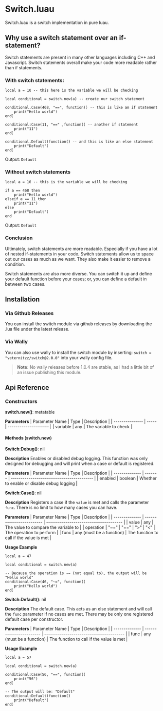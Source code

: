 # Switch.luau
Switch.luau is a switch implementation in pure luau.

## Why use a switch statement over an if-statement?
Switch statements are present in many other languages including C++ and Javascript. Switch statements overall make your code more readable rather than if statements.

### With switch statements:
```luau
local a = 10 -- this here is the variable we will be checking

local conditional = switch.new(a) -- create our switch statement

conditional.Case(468, "==", function() -- this is like an if statement
    print("Hello world")
end)

conditional:Case(11, "==" ,function() -- another if statement
    print("11")
end)

conditional.Default(function() -- and this is like an else statement
    print("Default")
end)
```
Output: ``Default``

### Without switch statements
```luau
local a = 10 -- this is the variable we will be checking

if a == 468 then
    print("Hello world")
elseif a == 11 then
    print("11")
else
    print("Default")
end
```
Output: ``Default``

### Conclusion
Ultimately, switch statements are more readable. Especially if you have a lot of nested if-statements in your code. Switch statements allow us to space out our cases as much as we want. They also make it easier to remove a condition.

Switch statements are also more diverse. You can switch it up and define your default function before your cases; or, you can define a default in between two cases.

## Installation

### Via Github Releases
You can install the switch module via github releases by downloading the .lua file under the latest release.
### Via Wally
You can also use wally to install the switch module by inserting: ``switch = "veternitzz/switch@2.0.0"`` into your wally config file.
> **Note:** No wally releases before 1.0.4 are stable, as I had a little bit of an issue publishing this module.
## Api Reference
### Constructors
**__switch.new()__**: metatable

**Parameters**
| Parameter Name  | Type  | Description           |
| --------------- | ----- | --------------------- |
| variable        | any   | The variable to check |

#### Methods (switch.new)
**__Switch:Debug()__**: nil

**Description**
Enables or disabled debug logging. This function was only designed for debugging and will print when a case or default is registered.

**Parameters**
| Parameter Name | Type    | Description                                |
| -------------- | ------- | ------------------------------------------ |
| enabled        | boolean | Whether to enable or disable debug logging |

**__Switch:Case()__**: nil

**Description**
Registers a case if the ``value`` is met and calls the parameter ``func``. There is no limit to how many cases you can have.

**Parameters**
| Parameter Name | Type                      | Description                              |
| -------------- | ------------------------- | ---------------------------------------  |
| value          | any                       | The value to compare the variable to     |
| operation      | "~=" | "==" | ">" | "<"   | The operation to perform                 |
| func           | any (must be a function)  | The function to call if the value is met |

**Usage Example**
```luau
local a = 47

local conditional = switch.new(a)

-- Because the operation is ~= (not equal to), the output will be "Hello world"
conditional:Case(46, "~=", function()
    print("Hello world")
end)
```
**__Switch:Default()__**: nil

**Description**
The default case. This acts as an else statement and will call the ``func`` parameter if no cases are met. There may be only one registered default case per constructor.

**Parameters**
| Parameter Name | Type                     | Description                               |
| -------------- | ------------------------ | ----------------------------------------- |
| func           | any (must be a function) | The function to call if the value is met  |

**Usage Example**
```luau
local a = 57

local conditional = switch.new(a)

conditional:Case(56, "==", function()
    print("56")
end)

-- The output will be: "Default"
conditional:Default(function()
    print("Default")
end)
```
